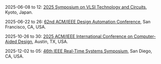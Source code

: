 2025-06-08 to 12: [2025 Symposium on VLSI Technology and Circuits](https://www.vlsisymposium.org/ "The symposium focuses on VLSI technology and circuits, with applications in scientific computing. Topics include low-power circuits, memory technologies, and hardware for machine learning. It discusses advancements in chip design for high-performance computing, relevant to physics simulations and data processing in experiments."), Kyoto, Japan.

2025-06-22 to 26: [62nd ACM/IEEE Design Automation Conference](https://www.dac.com/ "DAC 2025 focuses on design automation for electronic systems, with applications in physics computing. Topics include hardware design for accelerators, simulation tools, and machine learning integration. Discussions emphasize optimization for high-performance computing in scientific experiments."), San Francisco, CA, USA.

2025-10-26 to 30: [2025 ACM/IEEE International Conference on Computer-Aided Design](https://iccad.com/ "ICCAD 2025 focuses on computer-aided design for integrated circuits, with applications in scientific computing. Topics include hardware design for accelerators, quantum computing architectures, and simulation tools. The conference discusses advancements in EDA tools, emphasizing optimization for high-performance computing in physics and engineering."), Austin, TX, USA.

2025-12-02 to 05: [46th IEEE Real-Time Systems Symposium](https://rtss.ieee.org/ "RTSS 2025 focuses on real-time systems, with applications in physics experiments. Topics include real-time data processing, scheduling algorithms, and embedded systems. Discussions cover control systems for accelerators and detectors, emphasizing low-latency solutions for high-energy physics data acquisition."), San Diego, CA, USA.

